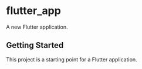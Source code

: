 # flutter_app

A new Flutter application.

## Getting Started

This project is a starting point for a Flutter application.


